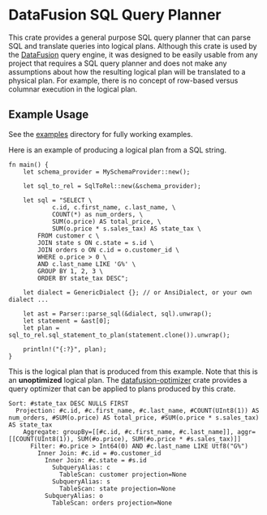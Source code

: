 <!---
  Licensed to the Apache Software Foundation (ASF) under one
  or more contributor license agreements.  See the NOTICE file
  distributed with this work for additional information
  regarding copyright ownership.  The ASF licenses this file
  to you under the Apache License, Version 2.0 (the
  "License"); you may not use this file except in compliance
  with the License.  You may obtain a copy of the License at

    http://www.apache.org/licenses/LICENSE-2.0

  Unless required by applicable law or agreed to in writing,
  software distributed under the License is distributed on an
  "AS IS" BASIS, WITHOUT WARRANTIES OR CONDITIONS OF ANY
  KIND, either express or implied.  See the License for the
  specific language governing permissions and limitations
  under the License.
-->

# DataFusion SQL Query Planner

This crate provides a general purpose SQL query planner that can parse SQL and translate queries into logical
plans. Although this crate is used by the [DataFusion](df) query engine, it was designed to be easily usable from any
project that requires a SQL query planner and does not make any assumptions about how the resulting logical plan
will be translated to a physical plan. For example, there is no concept of row-based versus columnar execution in the
logical plan.

## Example Usage

See the [examples](examples) directory for fully working examples.

Here is an example of producing a logical plan from a SQL string.

```rust,ignore
fn main() {
    let schema_provider = MySchemaProvider::new();

    let sql_to_rel = SqlToRel::new(&schema_provider);

    let sql = "SELECT \
            c.id, c.first_name, c.last_name, \
            COUNT(*) as num_orders, \
            SUM(o.price) AS total_price, \
            SUM(o.price * s.sales_tax) AS state_tax \
        FROM customer c \
        JOIN state s ON c.state = s.id \
        JOIN orders o ON c.id = o.customer_id \
        WHERE o.price > 0 \
        AND c.last_name LIKE 'G%' \
        GROUP BY 1, 2, 3 \
        ORDER BY state_tax DESC";

    let dialect = GenericDialect {}; // or AnsiDialect, or your own dialect ...

    let ast = Parser::parse_sql(&dialect, sql).unwrap();
    let statement = &ast[0];
    let plan = sql_to_rel.sql_statement_to_plan(statement.clone()).unwrap();

    println!("{:?}", plan);
}
```

This is the logical plan that is produced from this example. Note that this is an **unoptimized**
logical plan. The [datafusion-optimizer](https://crates.io/crates/datafusion-optimizer) crate provides a query
optimizer that can be applied to plans produced by this crate.

```
Sort: #state_tax DESC NULLS FIRST
  Projection: #c.id, #c.first_name, #c.last_name, #COUNT(UInt8(1)) AS num_orders, #SUM(o.price) AS total_price, #SUM(o.price * s.sales_tax) AS state_tax
    Aggregate: groupBy=[[#c.id, #c.first_name, #c.last_name]], aggr=[[COUNT(UInt8(1)), SUM(#o.price), SUM(#o.price * #s.sales_tax)]]
      Filter: #o.price > Int64(0) AND #c.last_name LIKE Utf8("G%")
        Inner Join: #c.id = #o.customer_id
          Inner Join: #c.state = #s.id
            SubqueryAlias: c
              TableScan: customer projection=None
            SubqueryAlias: s
              TableScan: state projection=None
          SubqueryAlias: o
            TableScan: orders projection=None
```

[df]: https://crates.io/crates/datafusion

